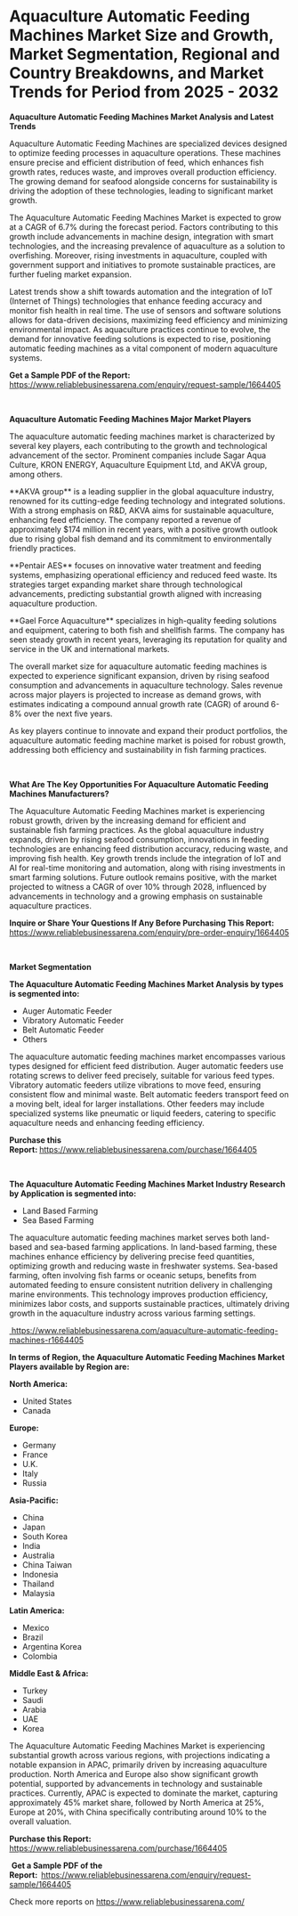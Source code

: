 <p><h1>Aquaculture Automatic Feeding Machines Market Size and Growth, Market Segmentation, Regional and Country Breakdowns, and Market Trends for Period from 2025 -  2032</h1></p><p><strong>Aquaculture Automatic Feeding Machines Market Analysis and Latest Trends</strong></p>
<p><p>Aquaculture Automatic Feeding Machines are specialized devices designed to optimize feeding processes in aquaculture operations. These machines ensure precise and efficient distribution of feed, which enhances fish growth rates, reduces waste, and improves overall production efficiency. The growing demand for seafood alongside concerns for sustainability is driving the adoption of these technologies, leading to significant market growth.</p><p>The Aquaculture Automatic Feeding Machines Market is expected to grow at a CAGR of 6.7% during the forecast period. Factors contributing to this growth include advancements in machine design, integration with smart technologies, and the increasing prevalence of aquaculture as a solution to overfishing. Moreover, rising investments in aquaculture, coupled with government support and initiatives to promote sustainable practices, are further fueling market expansion.</p><p>Latest trends show a shift towards automation and the integration of IoT (Internet of Things) technologies that enhance feeding accuracy and monitor fish health in real time. The use of sensors and software solutions allows for data-driven decisions, maximizing feed efficiency and minimizing environmental impact. As aquaculture practices continue to evolve, the demand for innovative feeding solutions is expected to rise, positioning automatic feeding machines as a vital component of modern aquaculture systems.</p></p>
<p><strong>Get a Sample PDF of the Report:&nbsp;</strong> <a href="https://www.reliablebusinessarena.com/enquiry/request-sample/1664405?utm_campaign=3010&utm_medium=2&utm_source=Github&utm_content=ia&utm_term=23032025&utm_id=aquaculture-automatic-feeding-machines">https://www.reliablebusinessarena.com/enquiry/request-sample/1664405</a></p>
<p>&nbsp;</p>
<p><strong>Aquaculture Automatic Feeding Machines Major Market Players</strong></p>
<p><p>The aquaculture automatic feeding machines market is characterized by several key players, each contributing to the growth and technological advancement of the sector. Prominent companies include Sagar Aqua Culture, KRON ENERGY, Aquaculture Equipment Ltd, and AKVA group, among others. </p><p>**AKVA group** is a leading supplier in the global aquaculture industry, renowned for its cutting-edge feeding technology and integrated solutions. With a strong emphasis on R&D, AKVA aims for sustainable aquaculture, enhancing feed efficiency. The company reported a revenue of approximately $174 million in recent years, with a positive growth outlook due to rising global fish demand and its commitment to environmentally friendly practices.</p><p>**Pentair AES** focuses on innovative water treatment and feeding systems, emphasizing operational efficiency and reduced feed waste. Its strategies target expanding market share through technological advancements, predicting substantial growth aligned with increasing aquaculture production.</p><p>**Gael Force Aquaculture** specializes in high-quality feeding solutions and equipment, catering to both fish and shellfish farms. The company has seen steady growth in recent years, leveraging its reputation for quality and service in the UK and international markets.</p><p>The overall market size for aquaculture automatic feeding machines is expected to experience significant expansion, driven by rising seafood consumption and advancements in aquaculture technology. Sales revenue across major players is projected to increase as demand grows, with estimates indicating a compound annual growth rate (CAGR) of around 6-8% over the next five years.</p><p>As key players continue to innovate and expand their product portfolios, the aquaculture automatic feeding machine market is poised for robust growth, addressing both efficiency and sustainability in fish farming practices.</p></p>
<p>&nbsp;</p>
<p><strong>What Are The Key Opportunities For Aquaculture Automatic Feeding Machines Manufacturers?</strong></p>
<p><p>The Aquaculture Automatic Feeding Machines market is experiencing robust growth, driven by the increasing demand for efficient and sustainable fish farming practices. As the global aquaculture industry expands, driven by rising seafood consumption, innovations in feeding technologies are enhancing feed distribution accuracy, reducing waste, and improving fish health. Key growth trends include the integration of IoT and AI for real-time monitoring and automation, along with rising investments in smart farming solutions. Future outlook remains positive, with the market projected to witness a CAGR of over 10% through 2028, influenced by advancements in technology and a growing emphasis on sustainable aquaculture practices.</p></p>
<p><strong>Inquire or Share Your Questions If Any Before Purchasing This Report:</strong> <a href="https://www.reliablebusinessarena.com/enquiry/pre-order-enquiry/1664405?utm_campaign=3010&utm_medium=2&utm_source=Github&utm_content=ia&utm_term=23032025&utm_id=aquaculture-automatic-feeding-machines">https://www.reliablebusinessarena.com/enquiry/pre-order-enquiry/1664405</a></p>
<p>&nbsp;</p>
<p><strong>Market Segmentation</strong></p>
<p><strong>The Aquaculture Automatic Feeding Machines Market Analysis by types is segmented into:</strong></p>
<p><ul><li>Auger Automatic Feeder</li><li>Vibratory Automatic Feeder</li><li>Belt Automatic Feeder</li><li>Others</li></ul></p>
<p><p>The aquaculture automatic feeding machines market encompasses various types designed for efficient feed distribution. Auger automatic feeders use rotating screws to deliver feed precisely, suitable for various feed types. Vibratory automatic feeders utilize vibrations to move feed, ensuring consistent flow and minimal waste. Belt automatic feeders transport feed on a moving belt, ideal for larger installations. Other feeders may include specialized systems like pneumatic or liquid feeders, catering to specific aquaculture needs and enhancing feeding efficiency.</p></p>
<p><strong>Purchase this Report:&nbsp;</strong><a href="https://www.reliablebusinessarena.com/purchase/1664405?utm_campaign=3010&utm_medium=2&utm_source=Github&utm_content=ia&utm_term=23032025&utm_id=aquaculture-automatic-feeding-machines">https://www.reliablebusinessarena.com/purchase/1664405</a></p>
<p>&nbsp;</p>
<p><strong>The Aquaculture Automatic Feeding Machines Market Industry Research by Application is segmented into:</strong></p>
<p><ul><li>Land Based Farming</li><li>Sea Based Farming</li></ul></p>
<p><p>The aquaculture automatic feeding machines market serves both land-based and sea-based farming applications. In land-based farming, these machines enhance efficiency by delivering precise feed quantities, optimizing growth and reducing waste in freshwater systems. Sea-based farming, often involving fish farms or oceanic setups, benefits from automated feeding to ensure consistent nutrition delivery in challenging marine environments. This technology improves production efficiency, minimizes labor costs, and supports sustainable practices, ultimately driving growth in the aquaculture industry across various farming settings.</p></p>
<p><a href="https://www.reliablebusinessarena.com/aquaculture-automatic-feeding-machines-r1664405?utm_campaign=3010&utm_medium=2&utm_source=Github&utm_content=ia&utm_term=23032025&utm_id=aquaculture-automatic-feeding-machines">&nbsp;https://www.reliablebusinessarena.com/aquaculture-automatic-feeding-machines-r1664405</a></p>
<p><strong>In terms of Region, the Aquaculture Automatic Feeding Machines Market Players available by Region are:</strong></p>
<p>
    <p> <strong> North America: </strong>
        <ul>
            <li>United States</li>
            <li>Canada</li>
        </ul>
        </p> 
    <p> <strong> Europe: </strong>
        <ul>
            <li>Germany</li>
            <li>France</li>
            <li>U.K.</li>
            <li>Italy</li>
            <li>Russia</li>
        </ul>
        </p> 
    <p> <strong> Asia-Pacific: </strong>
        <ul>
            <li>China</li>
            <li>Japan</li>
            <li>South Korea</li>
            <li>India</li>
            <li>Australia</li>
            <li>China Taiwan</li>
            <li>Indonesia</li>
            <li>Thailand</li>
            <li>Malaysia</li>
        </ul>
        </p> 
    <p> <strong> Latin America: </strong>
        <ul>
            <li>Mexico</li>
            <li>Brazil</li>
            <li>Argentina Korea</li>
            <li>Colombia</li>
        </ul>
        </p> 
    <p> <strong> Middle East & Africa: </strong>
        <ul>
            <li>Turkey</li>
            <li>Saudi</li>
            <li>Arabia</li>
            <li>UAE</li>
            <li>Korea</li>
        </ul>
    </p>
    </p>
<p><p>The Aquaculture Automatic Feeding Machines Market is experiencing substantial growth across various regions, with projections indicating a notable expansion in APAC, primarily driven by increasing aquaculture production. North America and Europe also show significant growth potential, supported by advancements in technology and sustainable practices. Currently, APAC is expected to dominate the market, capturing approximately 45% market share, followed by North America at 25%, Europe at 20%, with China specifically contributing around 10% to the overall valuation.</p></p>
<p><strong>Purchase this Report: </strong><a href="https://www.reliablebusinessarena.com/purchase/1664405?utm_campaign=3010&utm_medium=2&utm_source=Github&utm_content=ia&utm_term=23032025&utm_id=aquaculture-automatic-feeding-machines">https://www.reliablebusinessarena.com/purchase/1664405</a></p>
<p>&nbsp;<strong>Get a Sample PDF of the Report:&nbsp;&nbsp;</strong><a href="https://www.reliablebusinessarena.com/enquiry/request-sample/1664405?utm_campaign=3010&utm_medium=2&utm_source=Github&utm_content=ia&utm_term=23032025&utm_id=aquaculture-automatic-feeding-machines">https://www.reliablebusinessarena.com/enquiry/request-sample/1664405</a></p>
<p><strong></strong></p>
<p>Check more reports on <a href="https://www.reliablebusinessarena.com/?utm_campaign=3010&utm_medium=2&utm_source=Github&utm_content=ia&utm_term=23032025&utm_id=aquaculture-automatic-feeding-machines">https://www.reliablebusinessarena.com/</a></p>